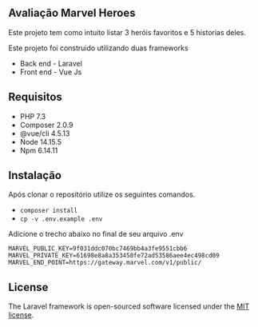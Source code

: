 ## Avaliação Marvel Heroes

Este projeto tem como intuito listar 3 heróis favoritos e 5 historias deles.

Este projeto foi construido utilizando duas frameworks
- Back end - Laravel
- Front end - Vue Js

## Requisitos

* PHP 7.3
* Composer 2.0.9
* @vue/cli 4.5.13
* Node 14.15.5
* Npm 6.14.11

## Instalação

Após clonar o repositório utilize os seguintes comandos.

- `composer install`
- `cp -v .env.example .env`

Adicione o trecho abaixo no final de seu arquivo .env

```
MARVEL_PUBLIC_KEY=9f031ddc070bc7469bb4a3fe9551cbb6
MARVEL_PRIVATE_KEY=61698e8a8a353450fe72ad53586aee4ec498cd09
MARVEL_END_POINT=https://gateway.marvel.com/v1/public/
```

## License

The Laravel framework is open-sourced software licensed under the [MIT license](https://opensource.org/licenses/MIT).

